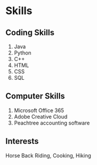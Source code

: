 # Skills

## Coding Skills
1. Java
2. Python
3. C++
4. HTML
5. CSS
6. SQL

## Computer Skills
1. Microsoft Office 365
2. Adobe Creative Cloud
3. Peachtree accounting software

## Interests
Horse Back Riding, Cooking, Hiking 
